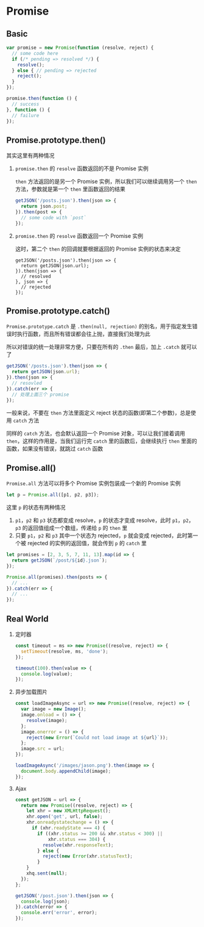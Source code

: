 # Promise

## Basic

```javascript
var promise = new Promise(function (resolve, reject) {
  // some code here
  if (/* pending => resolved */) {
    resolve();
  } else { // pending => rejected
    reject();
  }
});

promise.then(function () {
  // success
}, function () {
  // failure
});
```

## Promise.prototype.then()

其实这里有两种情况

1. `promise.then` 的 `resolve` 函数返回的不是 Promise 实例

    `then` 方法返回的是另一个 Promise 实例，所以我们可以继续调用另一个 `then` 方法，参数就是第一个 `then` 里函数返回的结果
    
    ```javascript
    getJSON('/posts.json').then(json => {
      return json.post;
    }).then(post => {
      // some code with `post`
    });
    ```

2. `promise.then` 的 `resolve` 函数返回一个 Promise 实例

    这时，第二个 `then` 的回调就要根据返回的 Promise 实例的状态来决定
    
    ```javascrpt
    getJSON('/posts.json').then(json => {
      return getJSON(json.url);
    }).then(json => {
      // resolved 
    }, json => {
      // rejected
    });
    ```
    
## Promise.prototype.catch()

`Promise.prototype.catch` 是 `.then(null, rejection)` 的别名，用于指定发生错误时执行函数，而且所有错误都会往上抛，直接我们处理为此

所以对错误的统一处理非常方便，只要在所有的 `.then` 最后，加上 `.catch` 就可以了

```javascript
getJSON('/posts.json').then(json => {
  return getJSON(json.url);
}).then(json => {
  // resovled
}).catch(err => {
  // 处理上面三个 promise
});
```

一般来说，不要在 `then` 方法里面定义 reject 状态的函数(即第二个参数)，总是使用 `catch` 方法

同样的 `catch` 方法，也会默认返回一个 Promise 对象，可以让我们接着调用 `then`，这样的作用是，当我们运行完 `catch` 里的函数后，会继续执行 `then` 里面的函数，如果没有错误，就跳过 `catch` 函数

## Promise.all()

`Promise.all` 方法可以将多个 Promise 实例包装成一个新的 Promise 实例

```javascript
let p = Promise.all([p1, p2, p3]);
```

这里 `p` 的状态有两种情况

1. `p1`，`p2` 和 `p3` 状态都变成 resolve，`p` 的状态才变成 resolve，此时 `p1`，`p2`，`p3` 的返回值组成一个数组，传递给 `p` 的 `then` 里
2. 只要 `p1`，`p2` 和 `p3` 其中一个状态为 rejected，`p` 就会变成 rejected，此时第一个被 rejected 的实例的返回值，就会传到 `p` 的 `catch` 里

```javascript
let promises = [2, 3, 5, 7, 11, 13].map(id => {
  return getJSON(`/post/${id}.json`);
});

Promise.all(promises).then(posts => {
  // ...
}).catch(err => {
  // ...
});
```

## Real World

1. 定时器

    ```javascript
    const timeout = ms => new Promise((resolve, reject) => {
      setTimeout(resolve, ms, 'done');
    });
    
    timeout(100).then(value => {
      console.log(value);
    });
    ```
    
2. 异步加载图片

    ```javascript
    const loadImageAsync = url => new Promise((resolve, reject) => {
      var image = new Image();
      image.onload = () => {
        resolve(image);
      };
      image.onerror = () => {
        reject(new Error(`Could not load image at ${url}`));
      };
      image.src = url;
    });
    
    loadImageAsync('/images/jason.png').then(image => {
      document.body.appendChild(image);
    });
    ```
    
3. Ajax

    ```javascript
    const getJSON = url => {
      return new Promise((resolve, reject) => {
        let xhr = new XMLHttpRequest();
        xhr.open('get', url, false);
        xhr.onreadystatechange = () => {
          if (xhr.readyState === 4) {
            if ((xhr.status >= 200 && xhr.status < 300) ||
                xhr.status === 304) {
              resolve(xhr.responseText);
            } else {
              reject(new Error(xhr.statusText);
            }
        }
        xhq.sent(null);
      });
    };
    
    getJSON('/post.json').then(json => {
      console.log(json);
    }).catch(error => {
      console.err('error', error);
    });
    ```